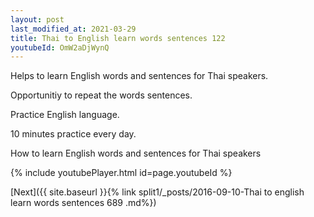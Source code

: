 ```yaml
---
layout: post
last_modified_at: 2021-03-29
title: Thai to English learn words sentences 122 
youtubeId: OmW2aDjWynQ
---
```

 
 
Helps to learn English words and sentences for Thai speakers.

Opportunitiy to repeat the words sentences. 

Practice English language. 
 
10 minutes practice every day. 
 
How to learn English words and sentences for Thai speakers 
 
{% include youtubePlayer.html id=page.youtubeId %}
 
 
[Next]({{ site.baseurl }}{% link  split1/_posts/2016-09-10-Thai to english learn words sentences 689 .md%})
 
